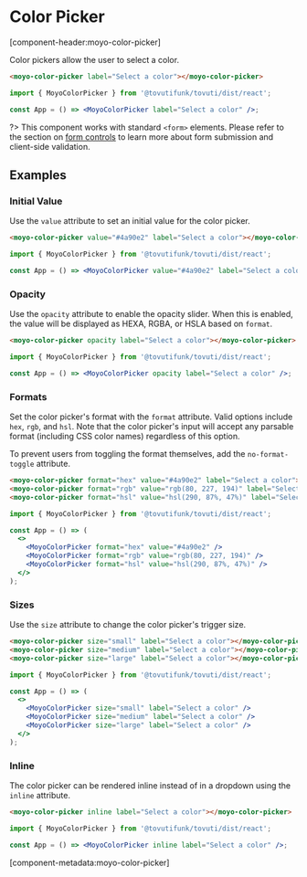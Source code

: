# Color Picker

[component-header:moyo-color-picker]

Color pickers allow the user to select a color.

```html preview
<moyo-color-picker label="Select a color"></moyo-color-picker>
```

```jsx react
import { MoyoColorPicker } from '@tovutifunk/tovuti/dist/react';

const App = () => <MoyoColorPicker label="Select a color" />;
```

?> This component works with standard `<form>` elements. Please refer to the section on [form controls](/getting-started/form-controls) to learn more about form submission and client-side validation.

## Examples

### Initial Value

Use the `value` attribute to set an initial value for the color picker.

```html preview
<moyo-color-picker value="#4a90e2" label="Select a color"></moyo-color-picker>
```

```jsx react
import { MoyoColorPicker } from '@tovutifunk/tovuti/dist/react';

const App = () => <MoyoColorPicker value="#4a90e2" label="Select a color" />;
```

### Opacity

Use the `opacity` attribute to enable the opacity slider. When this is enabled, the value will be displayed as HEXA, RGBA, or HSLA based on `format`.

```html preview
<moyo-color-picker opacity label="Select a color"></moyo-color-picker>
```

```jsx react
import { MoyoColorPicker } from '@tovutifunk/tovuti/dist/react';

const App = () => <MoyoColorPicker opacity label="Select a color" />;
```

### Formats

Set the color picker's format with the `format` attribute. Valid options include `hex`, `rgb`, and `hsl`. Note that the color picker's input will accept any parsable format (including CSS color names) regardless of this option.

To prevent users from toggling the format themselves, add the `no-format-toggle` attribute.

```html preview
<moyo-color-picker format="hex" value="#4a90e2" label="Select a color"></moyo-color-picker>
<moyo-color-picker format="rgb" value="rgb(80, 227, 194)" label="Select a color"></moyo-color-picker>
<moyo-color-picker format="hsl" value="hsl(290, 87%, 47%)" label="Select a color"></moyo-color-picker>
```

```jsx react
import { MoyoColorPicker } from '@tovutifunk/tovuti/dist/react';

const App = () => (
  <>
    <MoyoColorPicker format="hex" value="#4a90e2" />
    <MoyoColorPicker format="rgb" value="rgb(80, 227, 194)" />
    <MoyoColorPicker format="hsl" value="hsl(290, 87%, 47%)" />
  </>
);
```

### Sizes

Use the `size` attribute to change the color picker's trigger size.

```html preview
<moyo-color-picker size="small" label="Select a color"></moyo-color-picker>
<moyo-color-picker size="medium" label="Select a color"></moyo-color-picker>
<moyo-color-picker size="large" label="Select a color"></moyo-color-picker>
```

```jsx react
import { MoyoColorPicker } from '@tovutifunk/tovuti/dist/react';

const App = () => (
  <>
    <MoyoColorPicker size="small" label="Select a color" />
    <MoyoColorPicker size="medium" label="Select a color" />
    <MoyoColorPicker size="large" label="Select a color" />
  </>
);
```

### Inline

The color picker can be rendered inline instead of in a dropdown using the `inline` attribute.

```html preview
<moyo-color-picker inline label="Select a color"></moyo-color-picker>
```

```jsx react
import { MoyoColorPicker } from '@tovutifunk/tovuti/dist/react';

const App = () => <MoyoColorPicker inline label="Select a color" />;
```

[component-metadata:moyo-color-picker]

